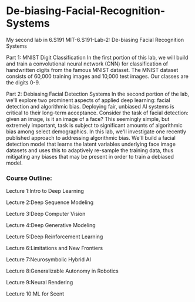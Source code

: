 # De-biasing-Facial-Recognition-Systems

My second lab in 6.S191
MIT-6.S191-Lab-2: De-biasing Facial Recognition Systems

Part 1: MNIST Digit Classification
In the first portion of this lab, we will build and train a convolutional neural network (CNN) for classification of handwritten digits from the famous MNIST dataset. The MNIST dataset consists of 60,000 training images and 10,000 test images. Our classes are the digits 0-9.


Part 2: Debiasing Facial Detection Systems
In the second portion of the lab, we'll explore two prominent aspects of applied deep learning: facial detection and algorithmic bias.
Deploying fair, unbiased AI systems is critical to their long-term acceptance. Consider the task of facial detection: given an image, is it an image of a face? This seemingly simple, but extremely important, task is subject to significant amounts of algorithmic bias among select demographics.
In this lab, we'll investigate one recently published approach to addressing algorithmic bias. We'll build a facial detection model that learns the latent variables underlying face image datasets and uses this to adaptively re-sample the training data, thus mitigating any biases that may be present in order to train a debiased model.

### Course Outline:
Lecture 1:Intro to Deep Learning

Lecture 2:Deep Sequence Modeling

Lecture 3:Deep Computer Vision

Lecture 4:Deep Generative Modeling

Lecture 5:Deep Reinforcement Learning

Lecture 6:Limitations and New Frontiers

Lecture 7:Neurosymbolic Hybrid AI

Lecture 8:Generalizable Autonomy in Robotics

Lecture 9:Neural Rendering

Lecture 10:ML for Scent

